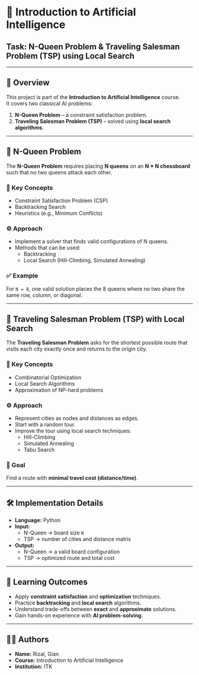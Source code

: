 # 🤖 Introduction to Artificial Intelligence  
## Task: N-Queen Problem & Traveling Salesman Problem (TSP) using Local Search  

---

## 📌 Overview  
This project is part of the **Introduction to Artificial Intelligence** course.  
It covers two classical AI problems:  

1. **N-Queen Problem** – a constraint satisfaction problem.  
2. **Traveling Salesman Problem (TSP)** – solved using **local search algorithms**.  

---

## 🧩 N-Queen Problem  
The **N-Queen Problem** requires placing **N queens** on an **N × N chessboard** such that no two queens attack each other.  

### 🔑 Key Concepts  
- Constraint Satisfaction Problem (CSP)  
- Backtracking Search  
- Heuristics (e.g., Minimum Conflicts)  

### ⚙️ Approach  
- Implement a solver that finds valid configurations of N queens.  
- Methods that can be used:  
  - Backtracking  
  - Local Search (Hill-Climbing, Simulated Annealing)  

### ✅ Example  
For `N = 8`, one valid solution places the 8 queens where no two share the same row, column, or diagonal.  

---

## 🚗 Traveling Salesman Problem (TSP) with Local Search  
The **Traveling Salesman Problem** asks for the shortest possible route that visits each city exactly once and returns to the origin city.  

### 🔑 Key Concepts  
- Combinatorial Optimization  
- Local Search Algorithms  
- Approximation of NP-hard problems  

### ⚙️ Approach  
- Represent cities as nodes and distances as edges.  
- Start with a random tour.  
- Improve the tour using local search techniques:  
  - Hill-Climbing  
  - Simulated Annealing  
  - Tabu Search  

### 🎯 Goal  
Find a route with **minimal travel cost (distance/time)**.  

---

## 🛠️ Implementation Details  
- **Language:** Python  
- **Input:**  
  - N-Queen → board size `N`  
  - TSP → number of cities and distance matrix  
- **Output:**  
  - N-Queen → a valid board configuration  
  - TSP → optimized route and total cost  

---

## 📖 Learning Outcomes  
- Apply **constraint satisfaction** and **optimization** techniques.  
- Practice **backtracking** and **local search** algorithms.  
- Understand trade-offs between **exact** and **approximate** solutions.  
- Gain hands-on experience with **AI problem-solving**.  

---

## 👩‍💻 Authors  
- **Name:** Rizal, Gian   
- **Course:** Introduction to Artificial Intelligence  
- **Institution:** ITK  
